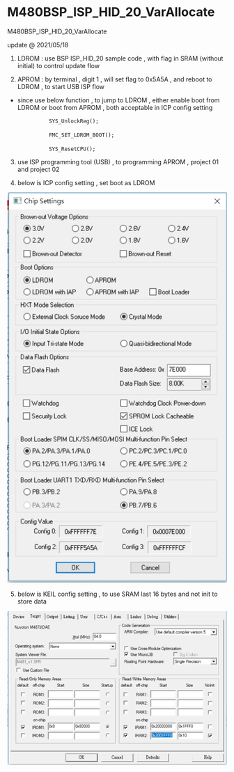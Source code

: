 # M480BSP_ISP_HID_20_VarAllocate
 M480BSP_ISP_HID_20_VarAllocate

update @ 2021/05/18

1. LDROM : use BSP ISP_HID_20 sample code , with flag in SRAM (without initial) to control update flow

2. APROM : by terminal , digit 1 , will set flag to 0x5A5A , and reboot to LDROM , to start USB ISP flow

- since use below function , to jump to LDROM , either enable boot from LDROM or boot from APROM , both acceptable in ICP config setting

				SYS_UnlockReg();
				
				FMC_SET_LDROM_BOOT();
				
				SYS_ResetCPU();

3. use ISP programming tool (USB) , to programming APROM , project 01 and project 02

4. below is ICP config setting , set boot as LDROM

![image](https://github.com/released/M480BSP_ISP_HID_20_VarAllocate/blob/main/ICP_config.jpg)

5. below is KEIL config setting , to use SRAM last 16 bytes and not init to store data

![image](https://github.com/released/M480BSP_ISP_HID_20_VarAllocate/blob/main/KEIL_config.jpg)

